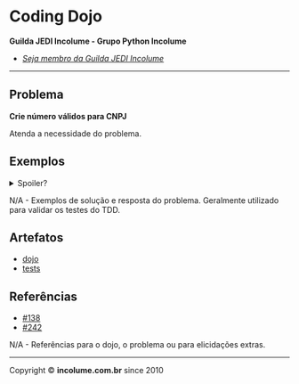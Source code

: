 # Coding Dojo

**Guilda JEDI Incolume - Grupo Python Incolume**

- _[Seja membro da Guilda JEDI Incolume](https://discord.gg/eBNamXVtBW)_

---

## Problema

**Crie número válidos para CNPJ**

Atenda a necessidade do problema.

## Exemplos

<details> 
  <summary>Spoiler?</summary> 
   Considerar em caso de fatoração:

    > modo pythônico
    > sem condicionais 
    > estruturas performáticas
    > redução de complexidade ciclomática 
    > análise assintótica de algoritmos (big O)

</details>

N/A - Exemplos de solução e resposta do problema. Geralmente utilizado para validar os testes do TDD.

## Artefatos

- [dojo](__init__.py)
- [tests](test_20241211.py)


## Referências

- [#138](https://github.com/incolume-jedi/coding-dojo/issues/138)
- [#242](https://github.com/incolume-jedi/coding-dojo/issues/242)


N/A - Referências para o dojo, o problema ou para elicidações extras.

---

Copyright &copy; **incolume.com.br** since 2010